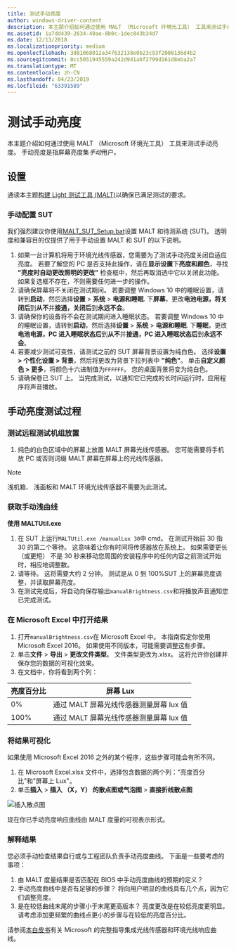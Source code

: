 ```yaml
---
title: 测试手动亮度
author: windows-driver-content
description: 本主题介绍如何通过使用 MALT （Microsoft 环境光工具） 工具来测试手动亮度。
ms.assetid: 1a7dd439-2634-49ae-8b0c-1dec843b34d7
ms.date: 12/13/2018
ms.localizationpriority: medium
ms.openlocfilehash: 3d81068012a347632138e0b23c93f2008136d4b2
ms.sourcegitcommit: 0cc5051945559a242d941a6f2799d161d8eba2a7
ms.translationtype: MT
ms.contentlocale: zh-CN
ms.lasthandoff: 04/23/2019
ms.locfileid: "63391589"
---
```

# <a name="testing-manual-brightness"></a>测试手动亮度

本主题介绍如何通过使用 MALT （Microsoft 环境光工具） 工具来测试手动亮度。 手动亮度是指屏幕亮度集*手动*用户。

## <a name="set-up"></a>设置

通读本主题[构建 Light 测试工具 (MALT)](testing-MALT-building-a-light-testing-tool.md)以确保已满足测试的要求。

### <a name="configuring-the-sut-manually"></a>手动配置 SUT

我们强烈建议你使用[MALT_SUT_Setup.bat](https://github.com/Microsoft/busiotools/tree/master/sensors/Tools/MALT/Code/Scripts)设置 MALT 和待测系统 (SUT)。 透明度和兼容目的仅提供了用于手动设置 MALT 和 SUT 的以下说明。

1. 如果一台计算机将用于环境光线传感器，您需要为了测试手动亮度关闭自适应亮度。 若要了解您的 PC 是否支持此操作，请在**显示设置**下**亮度和颜色**，寻找 **"亮度时自动更改照明的更改"** 检查框中，然后再取消选中它以关闭此功能。 如果复选框不存在，不则需要任何进一步的操作。
2. 请确保屏幕将不关闭在测试期间。 若要调整 Windows 10 中的睡眠设置，请转到**启动**，然后选择**设置**  > **系统** > **电源和睡眠**. 下**屏幕**，更改**电池电源，将关闭后**到**从不**并**接通，关闭后**到**永远不会**。
3. 请确保你的设备将不会在测试期间进入睡眠状态。 若要调整 Windows 10 中的睡眠设置，请转到**启动**，然后选择**设置**  > **系统** > **电源和睡眠**. 下**睡眠**，更改**电池电源，PC 进入睡眠状态后**到**从不**并**接通，PC 进入睡眠状态后**到**永远不会**。
4. 若要减少测试可变性，请测试之前的 SUT 屏幕背景设置为纯白色。 选择**设置 > 个性化设置 > 背景**，然后将更改为背景下拉列表中 **"纯色"**。 单击**自定义颜色 > 更多**，将颜色十六进制值为`FFFFFF`。 您的桌面背景将变为纯白色。
5. 请确保卷已 SUT 上。 当完成测试，以通知它已完成的长时间运行时，应用程序将声音播放。

## <a name="manual-brightness-test-procedures"></a>手动亮度测试过程

### <a name="test-rig-placement"></a>测试远程测试机组放置

1. 纯色的白色区域中的屏幕上放置 MALT 屏幕光线传感器。 您可能需要将手机放 PC 或否则词缀 MALT 屏幕在屏幕上的光线传感器。

> [!NOTE] 
> 浅机箱、 浅面板和 MALT 环境光线传感器不需要为此测试。

### <a name="get-manual-light-curve"></a>获取手动浅曲线

**使用 MALTUtil.exe**

1. 在 SUT 上运行`MALTUtil.exe /manualLux 30`中 cmd。 在测试开始前 30 指 30 的第二个等待。 这意味着让你有时间将传感器放在系统上。 如果需要更长 （或更短） 不是 30 秒来移动您周围的安装程序中的任何内容之前测试开始时，相应地调整数。
2. 请等待。 这将需要大约 2 分钟。 测试是从 0 到 100%SUT 上的屏幕亮度调整，并读取屏幕亮度。
3. 在测试完成后，将自动向保存输出`manualBrightness.csv`和将播放声音通知您已完成测试。

### <a name="open-the-results-in-microsoft-excel"></a>在 Microsoft Excel 中打开结果

1. 打开`manualBrightness.csv`在 Microsoft Excel 中。 本指南假定你使用 Microsoft Excel 2016。 如果使用不同版本，可能需要调整这些步骤。 
2. 单击**文件** > **导出** > **更改文件类型**。 文件类型更改为.xlsx。 这将允许你创建并保存您的数据的可视化效果。
3. 在文档中，你将看到两个列： 

| 亮度百分比 | 屏幕 Lux       |
|----|-----|
| 0%  | 通过 MALT 屏幕光线传感器测量屏幕 lux 值 |
| 100%  | 通过 MALT 屏幕光线传感器测量屏幕 lux 值 |

### <a name="visualize-the-results"></a>将结果可视化

如果使用 Microsoft Excel 2016 之外的某个程序，这些步骤可能会有所不同。

1. 在 Microsoft Excel.xlsx 文件中，选择包含数据的两个列："亮度百分比"和"屏幕上 Lux"。
2. 单击**插入** > **插入 （X，Y） 的散点图或气泡图** > **直接折线散点图** 

![插入散点图](images/insertScatter2.png)

现在你已手动亮度响应曲线由 MALT 度量的可视表示形式。

### <a name="interpret-the-results"></a>解释结果

您必须手动检查结果自行或与工程团队负责手动亮度曲线。 下面是一些要考虑的事项： 

1. 由 MALT 度量结果是否匹配在 BIOS 中手动亮度曲线的预期的定义？
2. 手动亮度曲线中是否有足够的步骤？ 将向用户明显的曲线具有几个点，因为它们调整亮度。
3. 是在较低曲线末尾的步骤小于末尾更高版本？ 亮度更改是在较低亮度更明显。 请考虑添加更频繁的曲线点更小的步骤与在较低的亮度百分比。

请参阅[本白皮书](https://docs.microsoft.com/windows-hardware/design/whitepapers/integrating-ambient-light-sensors-with-computers-running-windows-10-creators-update)有关 Microsoft 的完整指导集成光线传感器和环境光线响应曲线。